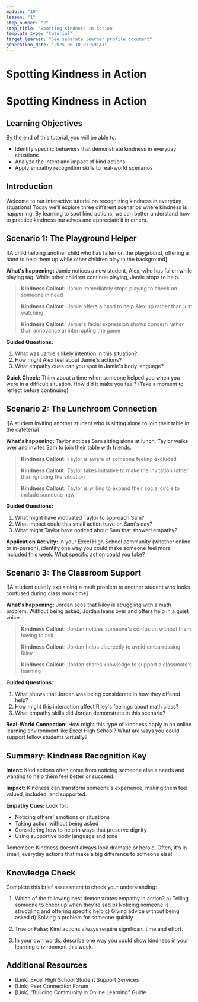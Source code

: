 ```yaml
---
module: "10"
lesson: "1"
step_number: "2"
step_title: "Spotting Kindness in Action"
template_type: "tutorial"
target_learner: "See separate learner profile document"
generation_date: "2025-06-10 07:59:43"
---
```


# Spotting Kindness in Action

# Spotting Kindness in Action

## Learning Objectives
By the end of this tutorial, you will be able to:
- Identify specific behaviors that demonstrate kindness in everyday situations
- Analyze the intent and impact of kind actions
- Apply empathy recognition skills to real-world scenarios

## Introduction
Welcome to our interactive tutorial on recognizing kindness in everyday situations! Today we'll explore three different scenarios where kindness is happening. By learning to spot kind actions, we can better understand how to practice kindness ourselves and appreciate it in others.

## Scenario 1: The Playground Helper

![A child helping another child who has fallen on the playground, offering a hand to help them up while other children play in the background]

**What's happening:** Jamie notices a new student, Alex, who has fallen while playing tag. While other children continue playing, Jamie stops to help.

> **Kindness Callout:** Jamie immediately stops playing to check on someone in need
> 
> **Kindness Callout:** Jamie offers a hand to help Alex up rather than just watching
> 
> **Kindness Callout:** Jamie's facial expression shows concern rather than annoyance at interrupting the game

**Guided Questions:**
1. What was Jamie's likely intention in this situation?
2. How might Alex feel about Jamie's actions?
3. What empathy cues can you spot in Jamie's body language?

**Quick Check:** Think about a time when someone helped you when you were in a difficult situation. How did it make you feel? (Take a moment to reflect before continuing)

## Scenario 2: The Lunchroom Connection

![A student inviting another student who is sitting alone to join their table in the cafeteria]

**What's happening:** Taylor notices Sam sitting alone at lunch. Taylor walks over and invites Sam to join their table with friends.

> **Kindness Callout:** Taylor is aware of someone feeling excluded
> 
> **Kindness Callout:** Taylor takes initiative to make the invitation rather than ignoring the situation
> 
> **Kindness Callout:** Taylor is willing to expand their social circle to include someone new

**Guided Questions:**
1. What might have motivated Taylor to approach Sam?
2. What impact could this small action have on Sam's day?
3. What might Taylor have noticed about Sam that showed empathy?

**Application Activity:** In your Excel High School community (whether online or in-person), identify one way you could make someone feel more included this week. What specific action could you take?

## Scenario 3: The Classroom Support

![A student quietly explaining a math problem to another student who looks confused during class work time]

**What's happening:** Jordan sees that Riley is struggling with a math problem. Without being asked, Jordan leans over and offers help in a quiet voice.

> **Kindness Callout:** Jordan notices someone's confusion without them having to ask
> 
> **Kindness Callout:** Jordan helps discreetly to avoid embarrassing Riley
> 
> **Kindness Callout:** Jordan shares knowledge to support a classmate's learning

**Guided Questions:**
1. What shows that Jordan was being considerate in how they offered help?
2. How might this interaction affect Riley's feelings about math class?
3. What empathy skills did Jordan demonstrate in this scenario?

**Real-World Connection:** How might this type of kindness apply in an online learning environment like Excel High School? What are ways you could support fellow students virtually?

## Summary: Kindness Recognition Key

**Intent:** Kind actions often come from noticing someone else's needs and wanting to help them feel better or succeed.

**Impact:** Kindness can transform someone's experience, making them feel valued, included, and supported.

**Empathy Cues:** Look for:
- Noticing others' emotions or situations
- Taking action without being asked
- Considering how to help in ways that preserve dignity
- Using supportive body language and tone

Remember: Kindness doesn't always look dramatic or heroic. Often, it's in small, everyday actions that make a big difference to someone else!

## Knowledge Check
Complete this brief assessment to check your understanding:

1. Which of the following best demonstrates empathy in action?
   a) Telling someone to cheer up when they're sad
   b) Noticing someone is struggling and offering specific help
   c) Giving advice without being asked
   d) Solving a problem for someone quickly

2. True or False: Kind actions always require significant time and effort.

3. In your own words, describe one way you could show kindness in your learning environment this week.

## Additional Resources
- [Link] Excel High School Student Support Services
- [Link] Peer Connection Forum
- [Link] "Building Community in Online Learning" Guide